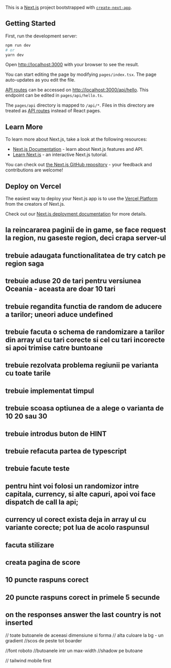 This is a [Next.js](https://nextjs.org/) project bootstrapped with [`create-next-app`](https://github.com/vercel/next.js/tree/canary/packages/create-next-app).

## Getting Started

First, run the development server:

```bash
npm run dev
# or
yarn dev
```

Open [http://localhost:3000](http://localhost:3000) with your browser to see the result.

You can start editing the page by modifying `pages/index.tsx`. The page auto-updates as you edit the file.

[API routes](https://nextjs.org/docs/api-routes/introduction) can be accessed on [http://localhost:3000/api/hello](http://localhost:3000/api/hello). This endpoint can be edited in `pages/api/hello.ts`.

The `pages/api` directory is mapped to `/api/*`. Files in this directory are treated as [API routes](https://nextjs.org/docs/api-routes/introduction) instead of React pages.

## Learn More

To learn more about Next.js, take a look at the following resources:

- [Next.js Documentation](https://nextjs.org/docs) - learn about Next.js features and API.
- [Learn Next.js](https://nextjs.org/learn) - an interactive Next.js tutorial.

You can check out [the Next.js GitHub repository](https://github.com/vercel/next.js/) - your feedback and contributions are welcome!

## Deploy on Vercel

The easiest way to deploy your Next.js app is to use the [Vercel Platform](https://vercel.com/new?utm_medium=default-template&filter=next.js&utm_source=create-next-app&utm_campaign=create-next-app-readme) from the creators of Next.js.

Check out our [Next.js deployment documentation](https://nextjs.org/docs/deployment) for more details.

## la reincararea paginii de in game, se face request la region, nu gaseste region, deci crapa server-ul

## trebuie adaugata functionalitatea de try catch pe region saga

## trebuie aduse 20 de tari pentru versiunea Oceania - aceasta are doar 10 tari

## trebuie regandita functia de random de aducere a tarilor; uneori aduce undefined

## trebuie facuta o schema de randomizare a tarilor din array ul cu tari corecte si cel cu tari incorecte si apoi trimise catre buntoane

## trebuie rezolvata problema regiunii pe varianta cu toate tarile

## trebuie implementat timpul

## trebuie scoasa optiunea de a alege o varianta de 10 20 sau 30

## trebuie introdus buton de HINT

## trebuie refacuta partea de typescript

## trebuie facute teste

## pentru hint voi folosi un randomizor intre capitala, currency, si alte capuri, apoi voi face dispatch de call la api;

## currency ul corect exista deja in array ul cu variante corecte; pot lua de acolo raspunsul

## facuta stilizare

## creata pagina de score

## 10 puncte raspuns corect

## 20 puncte raspuns corect in primele 5 secunde

## on the responses answer the last country is not inserted

// toate butoanele de aceeasi dimensiune si forma
// alta culoare la bg - un gradient
//scos de peste tot boarder

//font roboto
//butoanele intr un max-width
//shadow pe butoane

// tailwind mobile first
